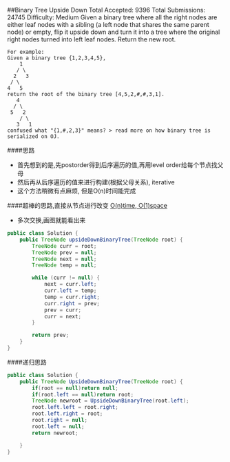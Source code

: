 ##Binary Tree Upside Down
	Total Accepted: 9396 Total Submissions: 24745 Difficulty: Medium
	Given a binary tree where all the right nodes are either leaf nodes with a sibling
	 (a left node that shares the same parent node) or empty,
	 flip it upside down and turn it into a tree where the original right nodes turned into left leaf nodes. Return the new root.

	For example:
	Given a binary tree {1,2,3,4,5},
	    1
	   / \
	  2   3
	 / \
	4   5
	return the root of the binary tree [4,5,2,#,#,3,1].
	   4
	  / \
	 5   2
	    / \
	   3   1
	confused what "{1,#,2,3}" means? > read more on how binary tree is serialized on OJ.

####思路
- 首先想到的是,先postorder得到后序遍历的值,再用level order给每个节点找父母
- 然后再从后序遍历的值来进行构建(根据父母关系), iterative
- 这个方法稍微有点麻烦, 但是O(n)时间能完成


####超棒的思路,直接从节点进行改变
[O(n)time, O(1)space](https://leetcode.com/discuss/18410/easy-o-n-iteration-solution-java)
- 多次交换,画图就能看出来

```java
public class Solution {
    public TreeNode upsideDownBinaryTree(TreeNode root) {
        TreeNode curr = root;
        TreeNode prev = null;
        TreeNode next = null;
        TreeNode temp = null;

        while (curr != null) {
            next = curr.left;
            curr.left = temp;
            temp = curr.right;
            curr.right = prev;
            prev = curr;
            curr = next;
        }

        return prev;
    }
}
```

####递归思路

```java
public class Solution {
    public TreeNode UpsideDownBinaryTree(TreeNode root) {
        if(root == null)return null;
        if(root.left == null)return root;
        TreeNode newroot = UpsideDownBinaryTree(root.left);
        root.left.left = root.right;
        root.left.right = root;
        root.right = null;
        root.left = null;
        return newroot;

    }
}
```

